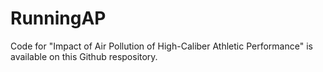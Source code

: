 # RunningAP
Code for "Impact of Air Pollution of High-Caliber Athletic Performance" is available on this Github respository.
